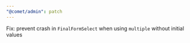 ```yaml
---
"@comet/admin": patch
---
```


Fix: prevent crash in `FinalFormSelect` when using `multiple` without initial values
